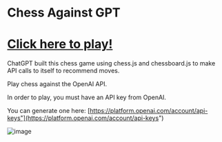 # Chess Against GPT

# [Click here to play!](https://seantalley.github.io/chess.html)

ChatGPT built this chess game using chess.js and chessboard.js to make API calls to itself to recommend moves. 

Play chess against the OpenAI API.

In order to play, you must have an API key from OpenAI.

You can generate one here: [https://platform.openai.com/account/api-keys"](https://platform.openai.com/account/api-keys")

![image](https://github.com/SeanTalley/ChessAgainstGPT/assets/55466559/79cd5125-58b2-44ab-a20a-cb06ea30d71d)
